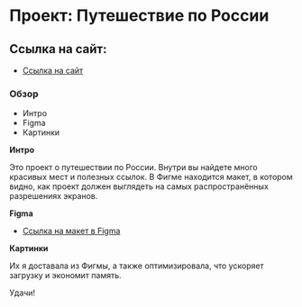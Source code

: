 # Проект: Путешествие по России

## Ссылка на сайт:
* [Ссылка на сайт](https://fevralkolesnik.github.io/russian-travel/)

### Обзор
* Интро
* Figma
* Картинки

**Интро**

Это проект о путешествии по России. Внутри вы найдете много красивых мест и полезных ссылок.
В Фигме находится макет, в котором видно, как проект должен выглядеть на самых распространённых разрешениях экранов.

**Figma**

* [Ссылка на макет в Figma](https://www.figma.com/file/5S2WSbEFL6awjVWJ0NWL8Q/Sprint-3_-Russia-_-desktop-mobile?node-id=28503%3A0)

**Картинки**

Их я доставала из Фигмы, а также оптимизировала, что ускоряет загрузку и экономит память.

Удачи!
